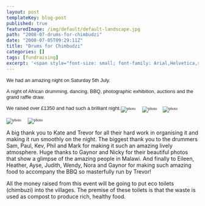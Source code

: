```yaml
---
layout: post
templateKey: blog-post
published: true
featuredImage: /img/default/default-landscape.jpg
path: "2008-07-drums-for-chimbudzi"
date: "2008-07-05T09:29:11Z"
title: "Drums for Chimbudzi"
categories: []
tags: [fundraising]
excerpt: '<span style="font-size: small; font-family: Arial,Helvetica,sans-serif;"><span style="font-weigh...'
---
```


<span style="font-size: small; font-family: Arial,Helvetica,sans-serif;">**<span style="font-weight: normal;"><span style="font-weight: normal;"><span style="font-weight: normal;"><span style="font-weight: normal;"><span style="font-weight: normal;">We had an amazing night on Saturday 5th July. </span></span></span></span></span>**</span>

<span style="font-size: small; font-family: Arial,Helvetica,sans-serif;">**<span style="font-weight: normal;"><span style="font-weight: normal;"><span style="font-weight: normal;"><span style="font-weight: normal;"><span style="font-weight: normal;">A night of African drumming, dancing, BBQ, photographic exhibition,
auctions and the grand raffle draw. 
</span></span></span></span></span>**</span>

<span style="font-size: small; font-family: Arial,Helvetica,sans-serif;">**<span style="font-weight: normal;"><span style="font-weight: normal;"><span style="font-weight: normal;"><span style="font-weight: normal;"><span style="font-weight: normal;">We raised over £1350 and had such a brilliant night.<span style="font-size: 10px; font-family: Verdana;">![photo](https://www.landirani.org/image_library/news/thumb-100x100/49945f3a68b31kafumbi_visit_july_2008_178.jpg)       ![photo](https://www.landirani.org/image_library/news/thumb-100x100/49945f660d440kafumbi_visit_july_2008_240.jpg)      ![photo](https://www.landirani.org/image_library/news/thumb-100x100/49945f5a5c310kafumbi_visit_july_2008_205.jpg) </span></span></span></span></span></span>**</span>

<span style="font-size: small; font-family: Arial,Helvetica,sans-serif;">**<span style="font-weight: normal;"><span style="font-weight: normal;"><span style="font-weight: normal;"><span style="font-weight: normal;"><span style="font-weight: normal;"><span style="font-size: 10px; font-family: Verdana;">![photo](https://www.landirani.org/image_library/news/thumb-100x100/49945f4f647e9kafumbi_visit_july_2008_185.jpg)       ![photo](https://www.landirani.org/image_library/news/thumb-100x100/49945f75ec627kafumbi_visit_july_2008_243.jpg)</span></span></span></span></span></span>**</span>

A big thank you to Kate and Trevor for all their hard work in organising it
and making it run smoothly on the night.
The biggest thank you to the drummers Sam, Paul, Kev, Phil and Mark
for making it such an amazing lively atmosphere.
Huge thanks to Gaynor and Nicky for their beautiful photos that show a glimpse
of the amazing people in Malawi.
And finally to Eileen, Heather, Ayse, Judith, Wendy, Nora and Gaynor
for making such amazing food to accompany the BBQ so masterfully run by Trevor!

All the money raised from this event will be going to put eco toilets (chimbuzi) into the villages.
The premise of these toilets is that the waste is used as compost to produce rich, healthy food.
